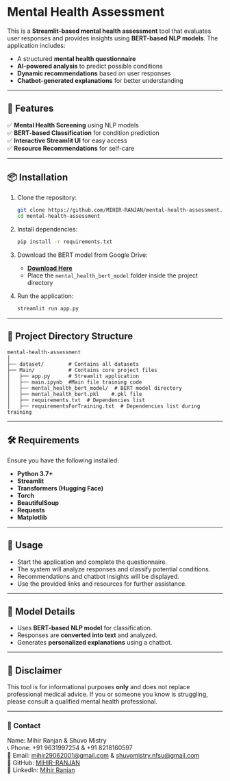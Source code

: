 # Mental Health Assessment 

This is a **Streamlit-based mental health assessment** tool that evaluates user responses and provides insights using **BERT-based NLP models**. The application includes:

- A structured **mental health questionnaire**
- **AI-powered analysis** to predict possible conditions
- **Dynamic recommendations** based on user responses
- **Chatbot-generated explanations** for better understanding

---

## 🚀 Features

✅ **Mental Health Screening** using NLP models  
✅ **BERT-based Classification** for condition prediction  
✅ **Interactive Streamlit UI** for easy access  
✅ **Resource Recommendations** for self-care  
<!-- ✅ **Chatbot Integration** for personalized explanations   -->

---

## 📦 Installation

1. Clone the repository:
   ```bash
   git clone https://github.com/MIHIR-RANJAN/mental-health-assessment.git
   cd mental-health-assessment
   ```

2. Install dependencies:
   ```bash
   pip install -r requirements.txt
   ```

3. Download the BERT model from Google Drive:
   - **[Download Here](https://drive.google.com/drive/folders/1KpMp17fMIxHCWS9jhncwB8ovZ39MFbSL?usp=sharing)**
   - Place the `mental_health_bert_model` folder inside the project directory

4. Run the application:
   ```bash
   streamlit run app.py
   ```

--- 

## 📂 Project Directory Structure
```
mental-health-assessment
│
├── dataset/        # Contains all datasets
├── Main/           # Contains core project files
│   ├── app.py      # Streamlit application
│   ├── main.ipynb  #Main file training code
│   ├── mental_health_bert_model/  # BERT model directory
│   ├── mental_health_bert.pkl    #.pkl file
│   ├── requirements.txt  # Dependencies list
│   ├── requirementsForTraining.txt  # Dependencies list during training
```

---

## 🛠️ Requirements

Ensure you have the following installed:

- **Python 3.7+**
- **Streamlit**
- **Transformers (Hugging Face)**
- **Torch**
- **BeautifulSoup**
- **Requests**
- **Matplotlib**

---

## 📜 Usage

- Start the application and complete the questionnaire.
- The system will analyze responses and classify potential conditions.
- Recommendations and chatbot insights will be displayed.
- Use the provided links and resources for further assistance.

---

## 🤖 Model Details

- Uses **BERT-based NLP model** for classification.
- Responses are **converted into text** and analyzed.
- Generates **personalized explanations** using a chatbot.

---

## 📌 Disclaimer

This tool is for informational purposes **only** and does not replace professional medical advice. If you or someone you know is struggling, please consult a qualified mental health professional.

---

### 🔗 Contact
Name: Mihir Ranjan & Shuvo Mistry  
📞 Phone: +91 9631997254 & +91 8218160597  
📧 Email: [mihir29062001@gmail.com](mailto:mihir29062001@gmail.com) & [shuvomistry.nfsu@gmail.com](mailto:shuvomistry.nfsu@gmail.com)  
🔗 GitHub: [MIHIR-RANJAN](https://github.com/MIHIR-RANJAN)  
🔗 LinkedIn: [Mihir Ranjan](https://www.linkedin.com/in/mihir-ranjan-328503201/)
